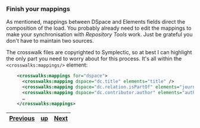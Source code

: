﻿### Finish your mappings

As mentioned, mappings between DSpace and Elements fields direct the composition of the load. You probably already need to edit the mappings to make your synchronisation with _Repository Tools_ work. Just be grateful you don't have to maintain two sources.

The crosswalk files are copyrighted to Symplectic, so at best I can highlight the only part you need to worry about for this process. It's all within the `<crosswalks:mappings/>` element:

```XML
    <crosswalks:mappings for="dspace">
      <crosswalks:mapping dspace="dc.title" elements="title" />
      <crosswalks:mapping dspace="dc.relation.isPartOf" elements="journal,parent-title,series" /> <!-- as mentioned in Assumptions, only "journal" will be taken from this -->
      <crosswalks:mapping dspace="dc.contributor.author" elements="authors" /> <!-- as mentioned in Assumptions, this is treated as an exception because the data goes into the _persons.csv_ file -->
	  …
	</crosswalks:mappings>
```

[Previous](process-specs.md "Understand load file specifications and requirements") | [up](process.md) | [Next](process-manifest.md "Create your load manifest") |
:---- | :----: | ----:
